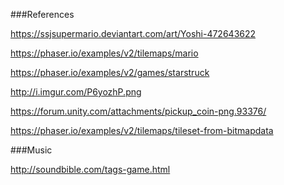 ###References

https://ssjsupermario.deviantart.com/art/Yoshi-472643622

https://phaser.io/examples/v2/tilemaps/mario

https://phaser.io/examples/v2/games/starstruck

http://i.imgur.com/P6yozhP.png

https://forum.unity.com/attachments/pickup_coin-png.93376/

https://phaser.io/examples/v2/tilemaps/tileset-from-bitmapdata


###Music

http://soundbible.com/tags-game.html

